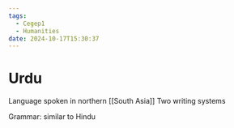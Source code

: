 ```yaml
---
tags:
  - Cegep1
  - Humanities
date: 2024-10-17T15:30:37
---
```


# Urdu

Language spoken in northern [[South Asia]]
Two writing systems

Grammar: similar to Hindu